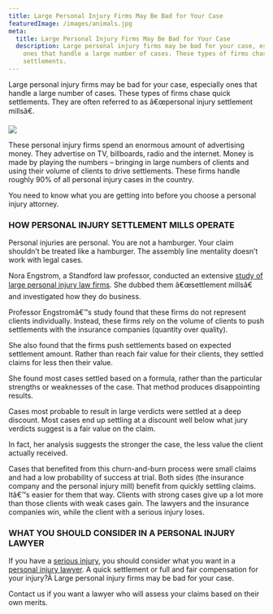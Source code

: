 ```yaml
---
title: Large Personal Injury Firms May Be Bad for Your Case
featuredImage: /images/animals.jpg
meta:
  title: Large Personal Injury Firms May Be Bad for Your Case
  description: Large personal injury firms may be bad for your case, especially
    ones that handle a large number of cases. These types of firms chase quick
    settlements.
---
```

<!--StartFragment-->

Large personal injury firms may be bad for your case, especially ones that handle a large number of cases. These types of firms chase quick settlements. They are often referred to as â€œpersonal injury settlement millsâ€.

<!--EndFragment-->

![](/images/large-personal-injury-firms-may-bad-case.jpg)

<!--StartFragment-->

These personal injury firms spend an enormous amount of advertising money. They advertise on TV, billboards, radio and the internet. Money is made by playing the numbers – bringing in large numbers of clients and using their volume of clients to drive settlements. These firms handle roughly 90% of all personal injury cases in the country.

You need to know what you are getting into before you choose a personal injury attorney.

### HOW PERSONAL INJURY SETTLEMENT MILLS OPERATE

Personal injuries are personal. You are not a hamburger. Your claim shouldn’t be treated like a hamburger. The assembly line mentality doesn’t work with legal cases.

Nora Engstrom, a Standford law professor, conducted an extensive [study of large personal injury law firms](http://media.law.stanford.edu/publications/archive/pdf/Engstrom.pdf). She dubbed them â€œsettlement millsâ€ and investigated how they do business.

Professor Engstromâ€™s study found that these firms do not represent clients individually. Instead, these firms rely on the volume of clients to push settlements with the insurance companies (quantity over quality).

She also found that the firms push settlements based on expected settlement amount. Rather than reach fair value for their clients, they settled claims for less then their value.

She found most cases settled based on a formula, rather than the particular strengths or weaknesses of the case. That method produces disappointing results.

Cases most probable to result in large verdicts were settled at a deep discount. Most cases end up settling at a discount well below what jury verdicts suggest is a fair value on the claim.

In fact, her analysis suggests the stronger the case, the less value the client actually received.

Cases that benefited from this churn-and-burn process were small claims and had a low probability of success at trial. Both sides (the insurance company and the personal injury mill) benefit from quickly settling claims. Itâ€™s easier for them that way. Clients with strong cases give up a lot more than those clients with weak cases gain. The lawyers and the insurance companies win, while the client with a serious injury loses.

### WHAT YOU SHOULD CONSIDER IN A PERSONAL INJURY LAWYER

If you have a [serious injury](https://www.austinaccidentlawyer.com/practice-areas/serious-personal-injury/), you should consider what you want in a [personal injury lawyer](https://www.austinaccidentlawyer.com/). A quick settlement or full and fair compensation for your injury?Â Large personal injury firms may be bad for your case.

Contact us if you want a lawyer who will assess your claims based on their own merits.

<!--EndFragment-->